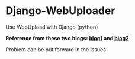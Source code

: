 # Django-WebUploader
Use WebUpload with Django (python)



**Reference from these two blogs: [blog1](https://blog.csdn.net/jinixin/article/details/77545140) and [blog2](https://blog.csdn.net/weixin_37569048/article/details/80760283)**

Problem can be put forward in the issues